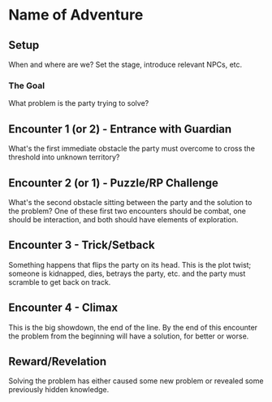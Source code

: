 # Name of Adventure

## Setup
When and where are we? Set the stage, introduce relevant NPCs, etc.

### The Goal
What problem is the party trying to solve?

## Encounter 1 (or 2) - Entrance with Guardian
What's the first immediate obstacle the party must overcome to cross the threshold into unknown territory?

## Encounter 2 (or 1) - Puzzle/RP Challenge
What's the second obstacle sitting between the party and the solution to the problem? One of these first two encounters should be combat, one should be interaction, and both should have elements of exploration.

## Encounter 3 - Trick/Setback
Something happens that flips the party on its head. This is the plot twist; someone is kidnapped, dies, betrays the party, etc. and the party must scramble to get back on track.

## Encounter 4 - Climax
This is the big showdown, the end of the line. By the end of this encounter the problem from the beginning will have a solution, for better or worse.

## Reward/Revelation
Solving the problem has either caused some new problem or revealed some previously hidden knowledge.

